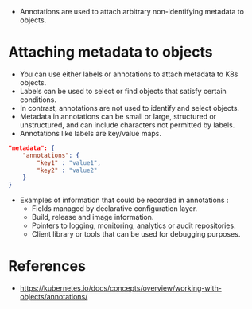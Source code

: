 * Annotations are used to attach arbitrary non-identifying metadata to objects.
# Attaching metadata to objects
* You can use either labels or annotations to attach metadata to K8s objects.
* Labels can be used to select or find objects that satisfy certain conditions.
* In contrast, annotations are not used to identify and select objects.
* Metadata in annotations can be small or large, structured or unstructured, and can include characters not permitted by labels.
* Annotations like labels are key/value maps.
```json
"metadata": {
	"annotations": {
		"key1" : "value1",
		"key2" : "value2"
	}
}
```
* Examples of information that could be recorded in annotations :
	* Fields managed by declarative configuration layer.
	* Build, release and image information.
	* Pointers to logging, monitoring, analytics or audit repositories.
	* Client library or tools that can be used for debugging purposes.
# References
* https://kubernetes.io/docs/concepts/overview/working-with-objects/annotations/
